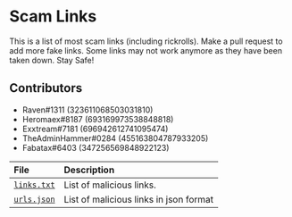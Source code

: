 # Scam Links
This is a list of most scam links (including rickrolls). Make a pull request to add more fake links. Some links may not work anymore as they have been taken down. Stay Safe!

## Contributors
 - Raven#1311 (323611068503031810)
 - Heromaex#8187 (693169973538848818)
 - Exxtream#7181 (696942612741095474)
 - TheAdminHammer#0284 (455163804787933205)
 - Fabatax#6403 (347256569848922123)

| File | Description |
| :--- | :--- |
| [`links.txt`](./list.txt) | List of malicious links.
| [`urls.json`](./urls.json) | List of malicious links in json format
